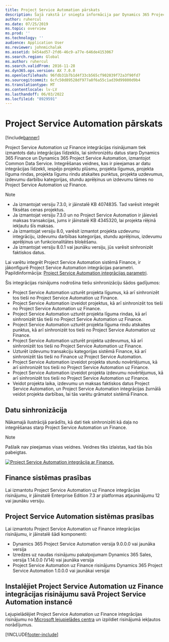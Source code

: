```yaml
---
title: Project Service Automation pārskats
description: Šajā rakstā ir sniegta informācija par Dynamics 365 Project Service Automation integrēšanas pakalpojumā Dynamics 365 Finance risinājumu.
author: ruhercul
ms.date: 07/25/2019
ms.topic: overview
ms.prod: ''
ms.technology: ''
audience: Application User
ms.reviewer: johnmichalak
ms.assetid: b454ad57-2fd6-46c9-a77e-646de4153067
ms.search.region: Global
ms.author: ruhercul
ms.search.validFrom: 2016-11-28
ms.dyn365.ops.version: AX 7.0.0
ms.openlocfilehash: 96fdb31b7b1d4f33cb565cf902039f72a3f90fd7
ms.sourcegitcommit: 6cfc50d89528df977a8f6a55c1ad39d99800d9b4
ms.translationtype: MT
ms.contentlocale: lv-LV
ms.lasthandoff: 06/03/2022
ms.locfileid: "8929591"
---
```

# <a name="project-service-automation-overview"></a>Project Service Automation pārskats

[!include[banner](../includes/banner.md)]


Project Service Automation uz Finance integrācijas risinājumam tiek izmantots datu integrācijas līdzeklis, lai sinhronizētu datus starp Dynamics 365 Finance un Dynamics 365 Project Service Automation, izmantojot Common Data Service. Integrēšanas veidnes, kas ir pieejamas ar datu integrācijas līdzekli, iespējo projektu plūsmu, projekta līgumus, projekta līguma rindas, projekta līgumu rindu atskaites punktus, projekta uzdevumus, izdevumu darbību kategorijas, stundu aprēķinus un izdevumu tāmes no Project Service Automation uz Finance.

> [!NOTE]
> - Ja izmantojat versiju 7.3.0, ir jāinstalē KB 4074835. Tad varēsit integrēt fiksētas cenas projektus.
> - Ja izmantojat versiju 7.3.0 un no Project Service Automation ir jāievieš maksas transakcijas, jums ir jāinstalē KB 4345320, lai projekta rēķinā iekļautu šīs maksas.
> - Ja izmantojat versiju 8.0, varēsit izmantot projekta uzdevumu integrāciju, izdevumu darbības kategorijas, stundu aprēķinus, izdevumu aprēķinus un funkcionalitātes bloķēšanu.
> - Ja izmantojat versiju 8.0.1 vai jaunāku versiju, jūs varēsit sinhronizēt faktiskos datus.

Lai varētu integrēt Project Service Automation sistēmā Finance, ir jākonfigurē Project Service Automation integrācijas parametri. Papildinformācija: [Project Service Automation integrācijas parametri](PSA-parameters.md).

Šis integrācijas risinājums nodrošina tiešu sinhronizāciju šādos gadījumos:

- Project Service Automation uzturēt projekta līgumus, kā arī sinhronizēt tos tieši no Project Service Automation uz Finance.
- Project Service Automation izveidot projektus, kā arī sinhronizēt tos tieši no Project Service Automation uz Finance.
- Project Service Automation uzturēt projekta līguma rindas, kā arī sinhronizēt tās tieši no Project Service Automation uz Finance.
- Project Service Automation uzturēt projekta līguma rindu atskaites punktus, kā arī sinhronizēt tos tieši no Project Service Automation uz Finance.
- Project Service Automation uzturēt projekta uzdevumus, kā arī sinhronizēt tos tieši no Project Service Automation uz Finance.
- Uzturēt izdevumu transakciju kategorijas sistēmā Finance, kā arī sinhronizēt tās tieši no Finance uz Project Service Automation.
- Project Service Automation izveidot projekta stundu novērtējumus, kā arī sinhronizēt tos tieši no Project Service Automation uz Finance.
- Project Service Automation izveidot projekta izdevumu novērtējumus, kā arī sinhronizēt tos tieši no Project Service Automation uz Finance.
- Veidot projekta laika, izdevumu un maksas faktiskos datus Project Service Automation, un Project Service Automation integrācijas žurnālā veidot projekta darbības, lai tās varētu grāmatot sistēmā Finance.

## <a name="data-synchronization"></a>Datu sinhronizācija

Nākamajā ilustrācijā parādīts, kā dati tiek sinhronizēti kā daļa no integrēšanas starp Project Service Automation un Finance.

> [!NOTE]
> Pašlaik nav pieejamas visas veidnes. Veidnes tiks izlaistas, kad tās būs pabeigtas.

[![Project Service Automation integrācija ar Finance.](./media/PSA-integration.png)](./media/PSA-integration.png)

## <a name="system-requirements-for-finance"></a>Finance sistēmas prasības

Lai izmantotu Project Service Automation uz Finance integrācijas risinājumu, ir jāinstalē Enterprise Edition 7.3 ar platformas atjauninājumu 12 vai jaunāku versiju.

## <a name="system-requirements-for-project-service-automation"></a>Project Service Automation sistēmas prasības

Lai izmantotu Project Service Automation uz Finance integrācijas risinājumu, ir jāinstalē šādi komponenti:

- Dynamics 365 Project Service Automation versija 9.0.0.0 vai jaunāka versija
- Izredzes uz naudas risinājumu pakalpojumam Dynamics 365 Sales, versija 1.14.0.0 (V14) vai jaunāka versija
- Project Service Automation uz Finance risinājums Dynamics 365 Project Service Automation 1.0.0.0 vai jaunākai versijai

## <a name="install-the-project-service-automation-to-finance-integration-solution-in-your-project-service-automation-instance"></a>Instalējiet Project Service Automation uz Finance integrācijas risinājumu savā Project Service Automation instancē

Lejupielādējiet Project Service Automation uz Finance integrācijas risinājumu no [Microsoft lejupielādes centra](https://www.microsoft.com/download/details.aspx?id=57016) un izpildiet risinājumā iekļautos norādījumus.


[!INCLUDE[footer-include](../includes/footer-banner.md)]
